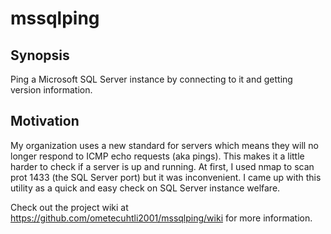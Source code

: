 # mssqlping

## Synopsis
Ping a Microsoft SQL Server instance by connecting to it and getting version information.

## Motivation
My organization uses a new standard for servers which means they will no longer respond to ICMP echo requests (aka pings).  This makes it a little harder to check if a server is up and running.  At first, I used nmap to scan prot 1433 (the SQL Server port) but it was inconvenient.  I came up with this utility as a quick and easy check on SQL Server instance welfare.

Check out the project wiki at https://github.com/ometecuhtli2001/mssqlping/wiki for more information.
